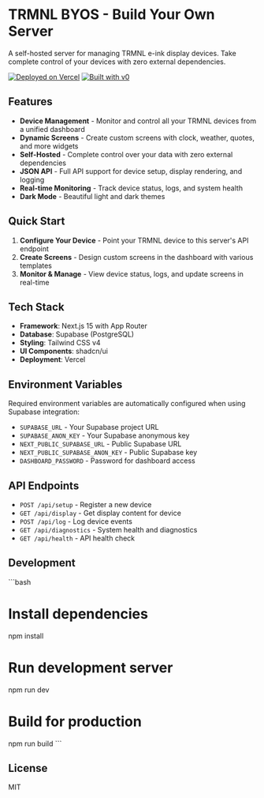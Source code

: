 # TRMNL BYOS - Build Your Own Server

A self-hosted server for managing TRMNL e-ink display devices. Take complete control of your devices with zero external dependencies.

[![Deployed on Vercel](https://img.shields.io/badge/Deployed%20on-Vercel-black?style=for-the-badge&logo=vercel)](https://vercel.com)
[![Built with v0](https://img.shields.io/badge/Built%20with-v0.app-black?style=for-the-badge)](https://v0.app)

## Features

- **Device Management** - Monitor and control all your TRMNL devices from a unified dashboard
- **Dynamic Screens** - Create custom screens with clock, weather, quotes, and more widgets
- **Self-Hosted** - Complete control over your data with zero external dependencies
- **JSON API** - Full API support for device setup, display rendering, and logging
- **Real-time Monitoring** - Track device status, logs, and system health
- **Dark Mode** - Beautiful light and dark themes

## Quick Start

1. **Configure Your Device** - Point your TRMNL device to this server's API endpoint
2. **Create Screens** - Design custom screens in the dashboard with various templates
3. **Monitor & Manage** - View device status, logs, and update screens in real-time

## Tech Stack

- **Framework**: Next.js 15 with App Router
- **Database**: Supabase (PostgreSQL)
- **Styling**: Tailwind CSS v4
- **UI Components**: shadcn/ui
- **Deployment**: Vercel

## Environment Variables

Required environment variables are automatically configured when using Supabase integration:

- `SUPABASE_URL` - Your Supabase project URL
- `SUPABASE_ANON_KEY` - Your Supabase anonymous key
- `NEXT_PUBLIC_SUPABASE_URL` - Public Supabase URL
- `NEXT_PUBLIC_SUPABASE_ANON_KEY` - Public Supabase key
- `DASHBOARD_PASSWORD` - Password for dashboard access

## API Endpoints

- `POST /api/setup` - Register a new device
- `GET /api/display` - Get display content for device
- `POST /api/log` - Log device events
- `GET /api/diagnostics` - System health and diagnostics
- `GET /api/health` - API health check

## Development

\`\`\`bash
# Install dependencies
npm install

# Run development server
npm run dev

# Build for production
npm run build
\`\`\`

## License

MIT
